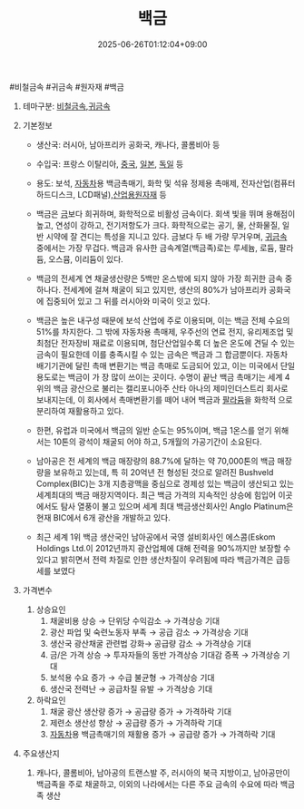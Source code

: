 ﻿---
title: "백금"
date: 2025-06-26T01:12:04+09:00
lastmod: 2025-06-26T01:12:04+09:00
type: docs
sidebar:
  open: true
weight: 5
---
<div style="display:none">
  <meta property="article:published_time" content="2025-06-25T16:12:04Z" />
  <meta property="article:modified_time" content="2025-06-25T16:12:04Z" />
</div>
#비철금속 #귀금속  #원자재 #백금 

1. 테마구분: [비철금속](/industry-study/비철금속/),[귀금속](/industry-study/귀금속/)

1. 기본정보

	- 생산국: 러시아, 남아프리카 공화국, 캐나다, 콜롬비아 등
	- 수입국:  프랑스 이탈리아, [중국](/industry-study/4국가중국/), [일본](/industry-study/4국가일본/), [독일](/industry-study/독일/) 등
	- 용도: 보석, [자동차](/industry-study/자동차/)용 백금촉매기, 화학 및 석유 정제용 촉매제, 전자산업(컴퓨터 하드디스크, LCD패널),[산업용원자재](/industry-study/산업용원자재/) 등

	- 백금은 [금](/industry-study/2산업원자재-산업1비철금속-비철금속-귀금속금/)보다 희귀하며, 화학적으로 비활성 금속이다. 회색 빛을 뛰며 용해점이 높고, 연성이 강하고, 전기저항도가 크다. 화학적으로는 공기, 물, 산화물질, 일반 시약에 잘 견디는 특성을 지니고 있다. 금보다 두 배 가량 무거우며, [귀금속](/industry-study/귀금속/) 중에서는 가장 무겁다. 백금과 유사한 금속계열(백금족)로는 루세늄, 로듐, 팔라 듐, 오스뮴, 이리듐이 있다. 
	- 백금의 전세계 연 채굴생산량은 5백만 온스밖에 되지 않아 가장 희귀한 금속 중 하나다. 전세계에 걸쳐 채굴이 되고 있지만, 생산의 80%가 남아프리카 공화국에 집중되어 있고 그 뒤를 러시아와 미국이 잇고 있다. 
	- 백금은 높은 내구성 때문에 보석 산업에 주로 이용되며, 이는 백금 전체 수요의 51%를 차지한다. 그 밖에 자동차용 촉매제, 우주선의 연료 전지, 유리제조업 및 최첨단 전자장비 재료로 이용되며, 첨단산업일수록 더 높은 온도에 견딜 수 있는 금속이 필요한데 이를 충족시킬 수 있는 금속은 백금과 그 합금뿐이다. 자동차 배기기관에 달린 촉매 변환기는 백금 촉매로 도금되어 있고, 이는 미국에서 단일 용도로는 백금이 가 장 많이 쓰이는 곳이다. 수명이 끝난 백금 촉매기는 세계 4위의 백금 광산으로 불리는 캘리포니아주 산타 아나의 제미인더스트리 회사로 보내지는데, 이 회사에서 촉매변환기를 떼어 내어 백금과 [팔라듐](/industry-study/팔라듐/)을 화학적 으로 분리하여 재활용하고 있다. 
	- 한편, 유럽과 미국에서 백금의 일반 순도는 95%이며, 백금 1온스를 얻기 위해서는 10톤의 광석이 채굴되 어야 하고, 5개월의 가공기간이 소요된다. 
	- 남아공은 전 세계의 백금 매장량의 88.7%에 달하는 약 70,000톤의 백금 매장량을 보유하고 있는데, 특 히 20억년 전 형성된 것으로 알려진 Bushveld Complex(BIC)는 3개 지층광맥을 중심으로 경제성 있는 백금이 생산되고 있는 세계최대의 백금 매장지역이다. 최근 백금 가격의 지속적인 상승에 힘입어 이곳에서도 탐사 열풍이 불고 있으며 세계 최대 백금생산회사인 Anglo Platinum은 현재 BIC에서 6개 광산을 개발하고 있다. 
	- 최근 세계 1위 백금 생산국인 남아공에서 국영 설비회사인 에스콤(Eskom Holdings Ltd.이 2012년까지 광산업체에 대해 전력을 90%까지만 보장할 수 있다고 밝히면서 전력 차질로 인한 생산차질이 우려됨에 따라 백금가격은 급등세를 보였다

1. 가격변수
	1. 상승요인
		1. 채굴비용 상승 → 단위당 수익감소 → 가격상승 기대 
		2. 광산 파업 및 숙련노동자 부족 → 공급 감소 → 가격상승 기대 
		3. 생산국 광산채굴 관련법 강화→ 공급량 감소 → 가격상승 기대
		4. 금/은 가격 상승 → 투자자들의 동반 가격상승 기대감 증폭 → 가격상승 기대 
		5. 보석용 수요 증가 → 수급 불균형 → 가격상승 기대 
		6. 생산국 전력난 → 공급차질 유발 → 가격상승 기대
	2. 하락요인
		1. 채굴 광산 생산량 증가 → 공급량 증가 → 가격하락 기대 
		2. 제련소 생산성 향상 → 공급량 증가 → 가격하락 기대 
		3. [자동차](/industry-study/자동차/)용 백금촉매기의 재활용 증가 → 공급량 증가 → 가격하락 기대

1. 주요생산지
	1. 캐나다, 콜롬비아, 남아공의 트랜스발 주, 러시아의 북극 지방이고, 남아공만이 백금족을 주로 채굴하고, 이외의 나라에서는 다른 주요 금속의 수요에 따라 백금족 생산
